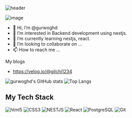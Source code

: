 ![header](https://capsule-render.vercel.app/api?type=wave&color=auto&height=300&section=header&text=gurwoghd&fontSize=90)



![image](https://github.com/gurwoghd/gurwoghd/assets/58104943/21089a54-cf4c-4ffb-b6e9-8173d6851e9e)

- 👋 Hi, I’m @gurwoghd
- 👀 I’m interested in Backend development using nestjs.
- 🌱 I’m currently learning nestjs, react.
- 💞️ I’m looking to collaborate on ...
- 📫 How to reach me ...

My blogs
- https://velog.io/@gilchi1234

<!---
gurwoghd/gurwoghd is a ✨ special ✨ repository because its `README.md` (this file) appears on your GitHub profile.
You can click the Preview link to take a look at your changes.
--->

![gurwoghd's GitHub stats](https://github-readme-stats.vercel.app/api?username=gurwoghd&show_icons=true&theme=radical) ![Top Langs](https://github-readme-stats.vercel.app/api/top-langs/?username=gurwoghd&layout=compact)


## My Tech Stack
![html5](https://img.shields.io/badge/HTML5-E34F26?logo=HTML5&logoColor=f5f5f5)
![CSS3](https://img.shields.io/badge/css3-1572B6?logo=CSS3&logoColor=f5f5f5)
![NESTJS](https://img.shields.io/badge/NestJS-E0234E?logo=NestJs&logoColor=f5f5f5)
![React](https://img.shields.io/badge/React-61DAFB?logo=React&logoColor=f5f5f5)
![PostgreSQL](https://img.shields.io/badge/PostgreSQL-4169E1?logo=PostgreSQL&logoColor=f5f5f5)
![Git](https://img.shields.io/badge/Git-F05032?logo=Git&logoColor=f5f5f5)

